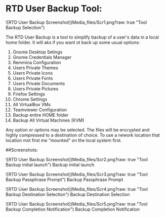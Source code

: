 # RTD User Backup Tool:

![RTD User Backup Screenshot](Media_files/Scr1.png?raw: true "Tool Backup Selection")

The RTD User Backup is a tool to simplify backup of a user's data in a local home folder. 
It will aks if you want ot back up some usual options:


 1. Gnome Desktop Setings
 2. Gnome Credentials Manager
 3. Remmina Configuration 
 4. Users Private Themes 
 5. Users Private Icons 
 6. Users Private Fonts  
 7. Users Private Documents 
 8. Users Private Pictures 
 9. Firefox Settings 
 10. Chrome Settings  
 11. All VirtualBox VMs 
 12. Teamviewer Configuration 
 13. Backup entire HOME folder
 14. Backup All Virtual Machines (KVM)


Any option or options may be selected. The files will be encrypted and highly compressed to a destination of choice. 
To use a nework location that location mst first me "mounted" on the local system first. 
 
##Screenshots:

![RTD User Backup Screenshot](Media_files/Scr2.png?raw: true "Tool Backup initial launch")
Backup initial launch

![RTD User Backup Screenshot](Media_files/Scr3.png?raw: true "Tool Backup Passphrase Prompt")
Backup Passphrase Prompt

![RTD User Backup Screenshot](Media_files/Scr4.png?raw: true "Tool Backup Destination Selection")
Backup Destination Selection

![RTD User Backup Screenshot](Media_files/Scr5.png?raw: true "Tool Backup Completion Notification")
Backup Completion Notification
   

